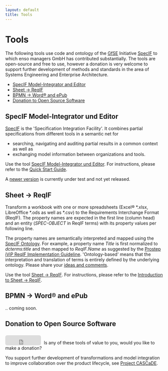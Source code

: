 ```yaml
---
layout: default
title: Tools
---
```


# Tools

The following tools use code and ontology of the <a href="https://gfse.org">GfSE</a> Initiative <a href="https://specif.de">SpecIF</a>
to which enso managers GmbH has contributed substantially.
The tools are open-source and free to use, however a donation is very welcome to support further development of methods and standards 
in the area of Systems Engineering and Enterprise Architecture.

<ul>
<li><a href="#specif-editor">SpecIF Model-Integrator and Editor</a></li>
<li><a href="#sheet2reqif">Sheet → ReqIF</a></li>
<li><a href="#bpmn2word">BPMN → Word® and ePub</a></li>
<li><a href="#open-source">Donation to Open Source Software</a></li>
</ul>


<h2 id="specif-editor">SpecIF Model-Integrator und Editor</h2>

<p><a href="https://specif.de">SpecIF</a> is the 'Specification Integration Facility'. It combines partial specifications from different tools in a semantic net for</p>
<ul>
<li>searching, navigating and auditing partial results in a common context as well as</li>
<li>exchanging model information between organizations and tools.</li>
</ul>
<p>Use the tool <a href="https://specif.de/apps/edit.html" target="_blank">SpecIF Model-Integrator und Editor</a>. For instructions, please refer to the <a href="https://specif.de/Manuals/01_Quick-Start-Guide_EN.html" target="_blank">Quick Start Guide</a>.</p>
<p>A <a href="https://specif.de/apps-alpha/edit.html" target="_blank">newer version</a> is currently under test and not yet released.</p>


<h2 id="sheet2reqif">Sheet → ReqIF</h2>

<p>Transform a workbook with one or more spreadsheets (Excel® *.xlsx, LibreOffice *.ods as well as *.csv) to the Requirements Interchange Format (ReqIF). The property names are expected in the first line (column head) and an entity (<span class="text-bg-light"><em>SPEC-OBJECT</em></span> in ReqIF terms) with its property values per following line.</p>
<p>The property names are semantically interpreted and mapped using the <a href="https://specif.de/apps/edit.html#import=https://specif.de/v1.1/Ontology.specif" target="_blank">SpecIF Ontology</a>. For example, a property name <span class="text-bg-light"><em>Title</em></span> is first normalized to <span class="text-bg-light"><em>dcterms:title</em></span> and then mapped to <span class="text-bg-light"><em>ReqIF.Name</em></span> as suggested by the 
<a href="https://www.ps-ent-2023.de/fileadmin/prod-download/prostep-ivip_ImplementationGuide_ReqIF_V1-8.pdf" target="_blank">Prostep iViP ReqIF Implementation Guideline</a>. 'Ontology-based' means that the interpretation and translation of terms is entirely defined by the underlying ontology. Please share your <a href="https://github.com/enso-managers/SpecIF-Tools/discussions/1" target="_blank">ideas and comments</a>.</p>
<p>Use the tool <a href="https://tools.enso-managers.de/sheet2reqif.html" target="_blank">Sheet → ReqIF</a>. For instructions, please refer to the <a href="./intro-sheet2reqif.html" target="_blank">Introduction to Sheet → ReqIF</a>.</p>


<h2 id="bpmn2word">BPMN → Word® and ePub</h2>

.. coming soon.


<h2 id="open-source">Donation to Open Source Software</h2>

<div style="float: left; margin: 6px 9px 0 0;" > <iframe src="https://github.com/sponsors/enso-managers/button" title = "Sponsor enso-managers" height = "32" width = "114" style = "border: 0; border-radius: 6px;" > </iframe></div >
<div style="padding-top:0.5em"><p>Is any of these tools of value to you, would you like to make a donation?</p><p>You support further development of transformations and model integration to improve collaboration over the product lifecycle, see <a href="https://cascade.gfse.org" target="_blank">Project CASCaDE</a>.</p></div>

